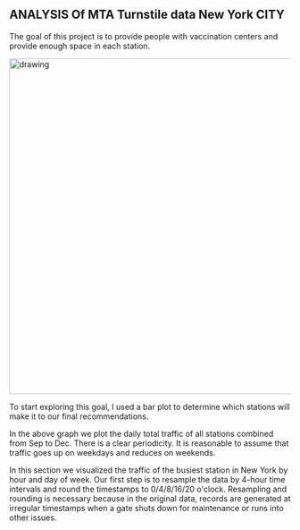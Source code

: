 
## ANALYSIS Of MTA Turnstile data New York CITY
The goal of this project is to provide people with vaccination centers and provide enough space in each station.

<img src ="https://github.com/Madahus4/EDA_Project/blob/main/totaltrafficBassedOnDays.png"
alt ="drawing" width="600"/>

To start exploring this goal, I used a bar plot to determine which stations will make it to our final recommendations.

In the above graph we plot the daily total traffic of all stations combined from Sep to Dec. There is a clear periodicity. It is reasonable to assume that traffic goes up on weekdays and reduces on weekends.

In this section we visualized the traffic of the busiest station in New York by hour and day of week. Our first step is to resample the data by 4-hour time intervals and round the timestamps to 0/4/8/16/20 o'clock. Resampling and rounding is necessary because in the original data, records are generated at irregular timestamps when a gate shuts down for maintenance or runs into other issues.
